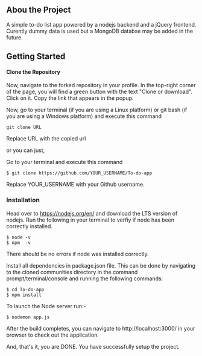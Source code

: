 ## Abou the Project
A simple to-do list app powered by a nodejs backend and a jQuery frontend. Curently dummy data is used but a MongoDB databse may be added in the future.

## Getting Started

#### Clone the Repository
Now, navigate to the forked repository in your profile.
In the top-right corner of the page, you will find a green button with the text "Clone or download". Click on it.
Copy the link that appears in the popup.

Now, go to your terminal (if you are using a Linux platform) or git bash (if you are using a Windows platform) and execute this command

```
git clone URL
```

Replace URL with the copied url

or you can just,

Go to your terminal and execute this command

```
$ git clone https://github.com/YOUR_USERNAME/To-do-app
```
Replace YOUR_USERNAME with your Github username.

### Installation
Head over to https://nodejs.org/en/ and download the LTS version of nodejs.
Run the following in your terminal to verfiy if node has been correctly installed.
```
$ node -v
$ npm  -v
```
There should be no errors if node was installed correctly.

Install all dependencies in package.json file. This can be done by navigating to the cloned communities directory in the command prompt/terminal/console and running the following commands:

```
$ cd To-do-app
$ npm install
```
To launch the Node server run:- 

```
$ nodemon app.js
```

After the build completes, you can navigate to http://localhost:3000/ in your browser to check out the application. 

And, that's it, you are DONE. You have successfully setup the project.
